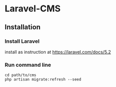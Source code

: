 # Laravel-CMS
## Installation
### Install Laravel
install as instruction at https://laravel.com/docs/5.2
### Run command line
```
cd path/to/cms
php artisan migrate:refresh --seed
```

